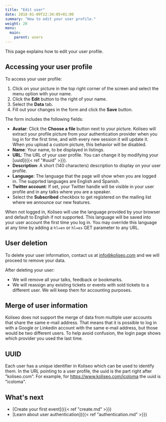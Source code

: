 ```yaml
---
title: "Edit user"
date: 2018-01-09T22:34:05+01:00
summary: "How to edit your user profile."
weight: 20
menu:
  main:
    parent: users
---
```


This page explains how to edit your user profile.

## Accessing your user profile

To access your user profile:

1. Click on your picture in the top right corner of the screen and select the menu option with your name.
2. Click the **Edit** button to the right of your name.
3. Select the **Data** tab. 
4. Fill out your changes in the form and click the **Save** button.

The form includes the following fields:

* **Avatar**: Click the **Choose a file** button next to your picture. Koliseo will extract your profile picture from your authentication provider when you log in for the first time, and with every new session it will update it. When you upload a custom picture, this behavior will be disabled.
* **Name**: Your name, to be displayed in listings.
* **URL**: The URL of your user profile. You can change it by modifying your [uuid]({{< ref "#uuid" >}}).
* **Description**: A short (140 characters) description to display on your user profile.
* **Language**: The language that the page will show when you are logged in. The supprted languages are English and Spanish.
* **Twitter account**: If set, your Twitter handle will be visible in your user profile and in any talks where you are a speaker.
* Select the **Subscribed** checkbox to get registered on the mailing list where we announce our new features.

When not logged in, Koliseo will use the language provided by your browser and default to English if not supported. This language will be saved into your user account the first time you log in. You may override this language at any time by adding a `hl=en` or `hl=es` GET parameter to any URL. 

## User deletion

To delete your user information, contact us at info@koliseo.com and we will proceed to remove your data. 

After deleting your user:

* We will remove all your talks, feedback or bookmarks.
* We will reassign any existing tickets or events with sold tickets to a different user. We will keep them for accounting purposes.

## Merge of user information

Koliseo does not support the merge of data from multiple user accounts that share the same e-mail address. That means that it is possible to log in with a Google or Linkedin account with the same e-mail address, but those would be two different users. To help avoid confusion, the login page shows which provider you used the last time.

## UUID

Each user has a unique identifier in Koliseo which can be used to identify them. In the URL pointing to a user profile, the uuid is the part right after "koliseo.com". For example, for https://www.koliseo.com/icoloma the uuid is "icoloma".

## What's next

* [Create your first event]({{< ref "create.md" >}})
* [Learn about user authentication]({{< ref "authentication.md" >}})
